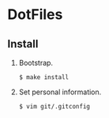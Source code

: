 # DotFiles

## Install

1. Bootstrap.

    ```
    $ make install
    ```

2. Set personal information.

    ```
    $ vim git/.gitconfig
    ```
